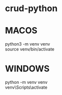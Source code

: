 # crud-python

# MACOS
python3 -m venv venv <br>
source venv/bin/activate

# WINDOWS
python -m venv venv <br>
venv\Scripts\activate
